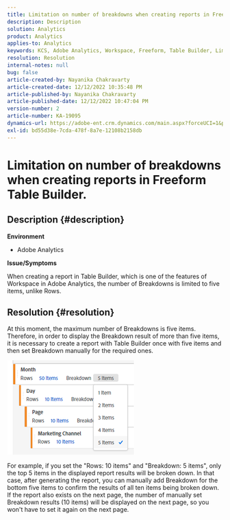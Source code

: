```yaml
---
title: Limitation on number of breakdowns when creating reports in Freeform Table Builder.
description: Description
solution: Analytics
product: Analytics
applies-to: Analytics
keywords: KCS, Adobe Analytics, Workspace, Freeform, Table Builder, Limitation
resolution: Resolution
internal-notes: null
bug: false
article-created-by: Nayanika Chakravarty
article-created-date: 12/12/2022 10:35:48 PM
article-published-by: Nayanika Chakravarty
article-published-date: 12/12/2022 10:47:04 PM
version-number: 2
article-number: KA-19095
dynamics-url: https://adobe-ent.crm.dynamics.com/main.aspx?forceUCI=1&pagetype=entityrecord&etn=knowledgearticle&id=4315ac52-6d7a-ed11-81ac-6045bd006b25
exl-id: bd55d38e-7cda-478f-8a7e-12108b2158db
---
```

# Limitation on number of breakdowns when creating reports in Freeform Table Builder.

## Description {#description}


<b>Environment</b>

- Adobe Analytics

<b>Issue/Symptoms</b>

When creating a report in Table Builder, which is one of the features of Workspace in Adobe Analytics, the number of Breakdowns is limited to five items, unlike Rows.


## Resolution {#resolution}


At this moment, the maximum number of Breakdowns is five items. Therefore, in order to display the Breakdown result of more than five items, it is necessary to create a report with Table Builder once with five items and then set Breakdown manually for the required ones.

![](assets/936a2ca2-6ab5-ec11-983f-000d3a5d0e57.png)

For example, if you set the "Rows: 10 items" and "Breakdown: 5 items", only the top 5 items in the displayed report results will be broken down. In that case, after generating the report, you can manually add Breakdown for the bottom five items to confirm the results of all ten items being broken down. If the report also exists on the next page, the number of manually set Breakdown results (10 items) will be displayed on the next page, so you won't have to set it again on the next page.

